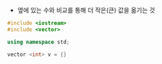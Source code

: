 - 옆에 있는 수와 비교를 통해 더 작은(큰) 값을 옮기는 것

```c++
#include <iostream>
#include <vector>

using namespace std;

vector <int> v = {}
```